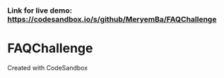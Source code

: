 ### Link for live demo: https://codesandbox.io/s/github/MeryemBa/FAQChallenge
# FAQChallenge


Created with CodeSandbox


